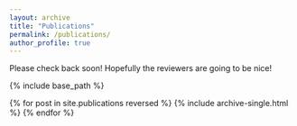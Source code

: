 ```yaml
---
layout: archive
title: "Publications"
permalink: /publications/
author_profile: true
---
```


Please check back soon! Hopefully the reviewers are going to be nice!

<!-- {% if author.googlescholar %}
  You can also find my articles on <u><a href="{{author.googlescholar}}">my Google Scholar profile</a>.</u>
{% endif %} -->

{% include base_path %}

{% for post in site.publications reversed %}
  {% include archive-single.html %}
{% endfor %} 
